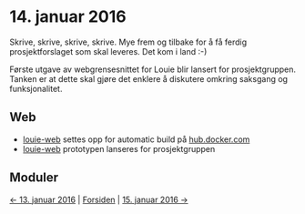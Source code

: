 # 14. januar 2016

Skrive, skrive, skrive, skrive.
Mye frem og tilbake for å få ferdig prosjektforslaget som skal leveres.
Det kom i land :-)

Første utgave av webgrensesnittet for Louie blir lansert for prosjektgruppen.
Tanken er at dette skal gjøre det enklere å diskutere omkring saksgang og funksjonalitet.

## Web
- [louie-web](https://github.com/telemark/louie-web) settes opp for automatic build på [hub.docker.com](https://hub.docker.com/r/telemark/louie-web/)
- [louie-web](https://github.com/telemark/louie-web) prototypen lanseres for prosjektgruppen

## Moduler

[<- 13. januar 2016](2016-01-13.md)  |  [Forsiden](../index.md)  |  [15. januar 2016 ->](2016-01-15.md)